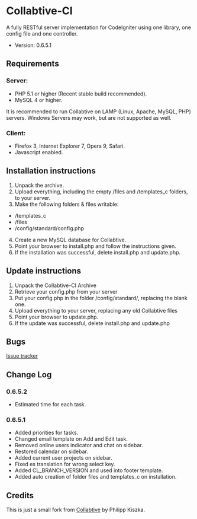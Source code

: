 # Collabtive-CI

A fully RESTful server implementation for CodeIgniter using one library, one
config file and one controller.

* Version: 0.6.5.1


## Requirements

### Server:

* PHP 5.1 or higher (Recent stable build recommended).
* MySQL 4 or higher.

It is recommended to run Collabtive on LAMP (Linux, Apache, MySQL, PHP) servers.
Windows Servers may work, but are not supported as well.

### Client:

* Firefox 3, Internet Explorer 7, Opera 9, Safari.
* Javascript enabled.

## Installation instructions

1. Unpack the archive.
2. Upload everything, including the empty /files and /templates_c folders, to your server.
3. Make the following folders & files writable:
* /templates_c
* /files
* /config/standard/config.php
4. Create a new MySQL database for Collabtive.
5. Point your browser to install.php and follow the instructions given.
6. If the installation was successful, delete install.php and update.php.

## Update instructions

1. Unpack the Collabtive-CI Archive
2. Retrieve your config.php from your server
3. Put your config.php in the folder /config/standard/, replacing the blank one.
4. Upload everything to your server, replacing any old Collabtive files
5. Point your browser to update.php.
6. If the update was successful, delete install.php and update.php

## Bugs

[Issue tracker](https://github.com/barbanet/collabtive-ci/issues)

## Change Log

### 0.6.5.2

* Estimated time for each task.

### 0.6.5.1

* Added priorities for tasks.
* Changed email template on Add and Edit task.
* Removed online users indicator and chat on sidebar.
* Restored calendar on sidebar.
* Added current user projects on sidebar.
* Fixed es translation for wrong select key.
* Added CL_BRANCH_VERSION and used into footer template.
* Added auto creation of folder files and templates_c on installation.

## Credits

This is just a small fork from [Collabtive](http://collabtive.o-dyn.de/) by Philipp Kiszka.